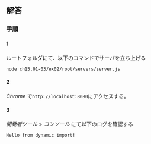 ## 解答

### 手順

#### 1

ルートフォルダにて、以下のコマンドでサーバを立ち上げる

```shell
node ch15.01-03/ex02/root/servers/server.js
```

#### 2

_Chrome_ で`http://localhost:8080`にアクセスする。

#### 3

_開発者ツール_ > _コンソール_ にて以下のログを確認する

```shell
Hello from dynamic import!
```